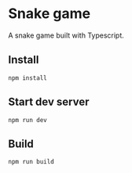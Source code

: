 # Snake game

A snake game built with Typescript.

## Install

`npm install`

## Start dev server

`npm run dev`

## Build

`npm run build`
